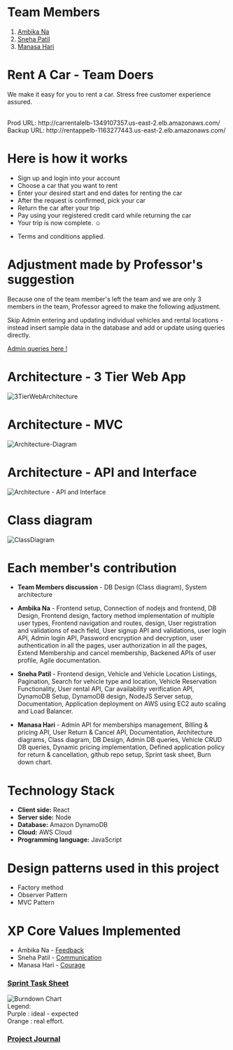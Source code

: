 # Team Members
1) [Ambika Na](https://github.com/ambika2494)
2) [Sneha Patil](https://github.com/snehapatil11)
3) [Manasa Hari](https://github.com/harimanasa)

# Rent A Car - Team Doers
We make it easy for you to rent a car. Stress free customer experience assured. 

<br/>
Prod URL: http://carrentalelb-1349107357.us-east-2.elb.amazonaws.com/

<br/>
Backup URL: http://rentappelb-1163277443.us-east-2.elb.amazonaws.com/

# Here is how it works

- Sign up and login into your account
- Choose a car that you want to rent
- Enter your desired start and end dates for renting the car
- After the request is confirmed, pick your car
- Return the car after your trip
- Pay using your registered credit card while returning the car
- Your trip is now complete. ☺
* Terms and conditions applied.

# Adjustment made by Professor's suggestion
Because one of the team member's left the team and we are only 3 members in the team, Professor agreed to make the following adjustment.

Skip Admin entering and updating individual vehicles and rental locations - instead insert sample data in the database and add or update using queries directly.

[Admin queries here !](https://github.com/gopinathsjsu/sp20-cmpe-202-sec-03-team-project-202-doers/tree/master/Code/DBQueries)

# Architecture - 3 Tier Web App

![3TierWebArchitecture](https://github.com/gopinathsjsu/sp20-cmpe-202-sec-03-team-project-202-doers/blob/master/AgileDocumentation/Diagrams/3TierWebArchitecture.png)

# Architecture - MVC

![Architecture-Diagram](https://github.com/gopinathsjsu/sp20-cmpe-202-sec-03-team-project-202-doers/blob/master/AgileDocumentation/Diagrams/Architecture_Diagram.png)

# Architecture - API and Interface
![Architecture - API and Interface](https://github.com/gopinathsjsu/sp20-cmpe-202-sec-03-team-project-202-doers/blob/master/AgileDocumentation/Diagrams/UMLDeploymentDiagram.png)

# Class diagram
![ClassDiagram](https://github.com/gopinathsjsu/sp20-cmpe-202-sec-03-team-project-202-doers/blob/master/AgileDocumentation/ClassDiagram_ver2.png)

# Each member's contribution
* **Team Members discussion** - DB Design (Class diagram), System architecture

* **Ambika Na** - Frontend setup, Connection of nodejs and frontend, DB Design, Frontend design, factory method implementation of multiple user types, Frontend navigation and routes, design, User registration and validations of each field, User signup API and validations, user login API, Admin login API, Password encryption and decryption, user authentication in all the pages, user authorization in all the pages,  Extend Membership and cancel membership, Backened APIs of user profile, Agile documentation.

* **Sneha Patil** - Frontend design, Vehicle and Vehicle Location Listings, Pagination, Search for vehicle type and location, Vehicle Reservation Functionality, User rental API, Car availability verification API, DynamoDB Setup, DynamoDB design, NodeJS Server setup, Documentation, Application deployment on AWS using EC2 auto scaling and Load Balancer.

* **Manasa Hari** - Admin API for memberships management, Billing & pricing API, User Return & Cancel API, Documentation, Architecture diagrams, Class diagram, DB Design, Admin DB queries, Vehicle CRUD DB queries, Dynamic pricing implementation, Defined application policy for return & cancellation, github repo setup, Sprint task sheet, Burn down chart.

# Technology Stack 

- **Client side:** React
- **Server side:** Node 
- **Database:** Amazon DynamoDB
- **Cloud:** AWS Cloud
- **Programming language:** JavaScript

# Design patterns used in this project

- Factory method
- Observer Pattern
- MVC Pattern


# XP Core Values Implemented

* Ambika Na - [Feedback](https://github.com/gopinathsjsu/sp20-cmpe-202-sec-03-team-project-202-doers/blob/master/AgileDocumentation/XPCoreValues.md)
* Sneha Patil - [Communication](https://github.com/gopinathsjsu/sp20-cmpe-202-sec-03-team-project-202-doers/blob/master/AgileDocumentation/XPCoreValues.md)
* Manasa Hari - [Courage](https://github.com/gopinathsjsu/sp20-cmpe-202-sec-03-team-project-202-doers/blob/master/AgileDocumentation/XPCoreValues.md)



### [Sprint Task Sheet](https://github.com/gopinathsjsu/sp20-cmpe-202-sec-03-team-project-202-doers/blob/master/SprintTaskSheet.xlsx)
![Burndown Chart](https://github.com/gopinathsjsu/sp20-cmpe-202-sec-03-team-project-202-doers/blob/master/AgileDocumentation/Diagrams/Burndown.png)<br/>
Legend: <br/> Purple : ideal - expected <br/> Orange : real effort.


### [Project Journal](https://github.com/gopinathsjsu/sp20-cmpe-202-sec-03-team-project-202-doers/blob/master/AgileDocumentation/Project%20Journal.md)


